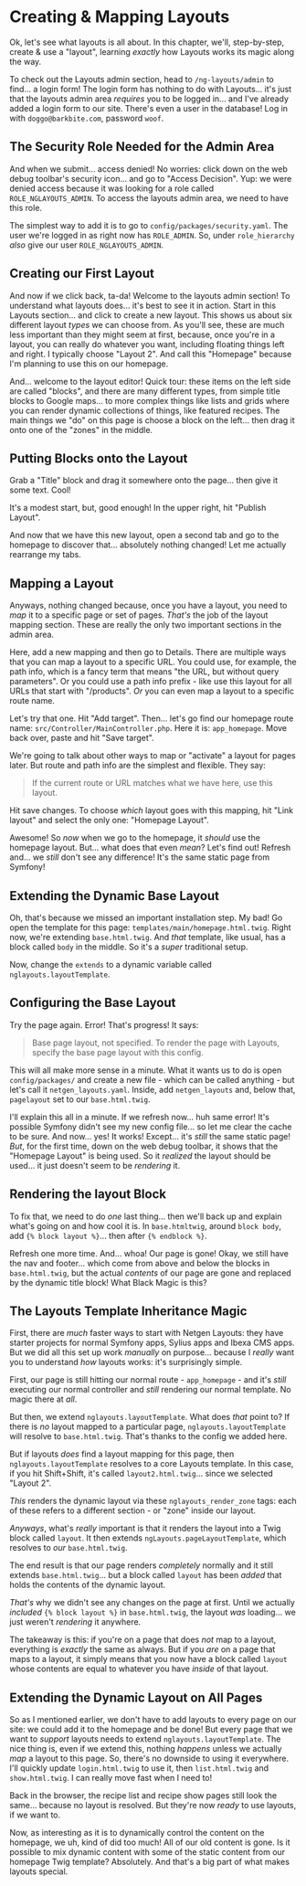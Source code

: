 # Creating & Mapping Layouts

Ok, let's see what layouts is all about. In this chapter, we'll, step-by-step,
create & use a "layout", learning *exactly* how Layouts works its magic along
the way.

To check out the Layouts admin section, head to `/ng-layouts/admin` to find... a
login form! The login form has nothing to do with Layouts... it's just that the
layouts admin area *requires* you to be logged in... and I've already added a login
form to our site. There's even a user in the database! Log in with
`doggo@barkbite.com`, password `woof`.

## The Security Role Needed for the Admin Area

And when we submit... access denied! No worries: click down on the web debug
toolbar's security icon... and go to "Access Decision". Yup: we were denied access
because it was looking for a role called `ROLE_NGLAYOUTS_ADMIN`. To access the
layouts admin area, we need to have this role.

The simplest way to add it is to go to `config/packages/security.yaml`. The user
we're logged in as right now has `ROLE_ADMIN`. So, under `role_hierarchy` *also*
give our user `ROLE_NGLAYOUTS_ADMIN`.

## Creating our First Layout

And now if we click back, ta-da! Welcome to the layouts admin section! To
understand what layouts does... it's best to see it in action. Start in this Layouts
section... and click to create a new layout. This shows us about six different
layout *types* we can choose from. As you'll see, these are much less important
than they might seem at first, because, once you're in a layout, you can really
do whatever you want, including floating things left and right. I typically choose
"Layout 2". And call this "Homepage" because I'm planning to use this on our homepage.

And... welcome to the layout editor! Quick tour: these items on the left side
are called "blocks", and there are many different types, from simple title blocks
to Google maps... to more complex things like lists and grids where you can
render dynamic collections of things, like featured recipes. The main things we
"do" on this page is choose a block on the left... then drag it onto one of the
"zones" in the middle.

## Putting Blocks onto the Layout

Grab a "Title" block and drag it somewhere onto the page... then give it some
text. Cool!

It's a modest start, but, good enough! In the upper right, hit "Publish Layout".

And now that we have this new layout, open a second tab and go to the homepage
to discover that... absolutely nothing changed! Let me actually rearrange my tabs.

## Mapping a Layout

Anyways, nothing changed because, once you have a layout, you need to *map* it to
a specific page or set of pages. *That's* the job of the layout mapping section.
These are really the only two important sections in the admin area.

Here, add a new mapping and then go to Details. There are multiple ways that you
can map a layout to a specific URL. You could use, for example, the path info,
which is a fancy term that means "the URL, but without query parameters". Or you
could use a path info prefix - like use this layout for all URLs that start with
"/products". *Or* you can even map a layout to a specific route name.

Let's try that one. Hit "Add target". Then... let's go find our homepage route name:
`src/Controller/MainController.php`. Here it is: `app_homepage`. Move back over,
paste and hit "Save target".

We're going to talk about other ways to map or "activate" a layout for pages later.
But route and path info are the simplest and flexible. They say:

> If the current route or URL matches what we have here, use this layout.

Hit save changes. To choose *which* layout goes with this mapping, hit "Link
layout" and select the only one: "Homepage Layout".

Awesome! So *now* when we go to the homepage, it *should* use the homepage layout.
But... what does that even *mean*? Let's find out! Refresh and... we *still* don't
see any difference! It's the same static page from Symfony!

## Extending the Dynamic Base Layout

Oh, that's because we missed an important installation step. My bad! Go open the
template for this page: `templates/main/homepage.html.twig`. Right now, we're
extending `base.html.twig`. And *that* template, like usual, has a block called
`body` in the middle. So it's a *super* traditional setup.

Now, change the `extends` to a dynamic variable called `nglayouts.layoutTemplate`.

## Configuring the Base Layout

Try the page again. Error! That's progress! It says:

> Base page layout, not specified. To render the page with Layouts, specify
> the base page layout with this config.

This will all make more sense in a minute. What it wants us to do is open
`config/packages/` and create a new file - which can be called anything - but let's
call it `netgen_layouts.yaml`. Inside, add `netgen_layouts` and, below that,
`pagelayout` set to our `base.html.twig`.

I'll explain this all in a minute. If we refresh now... huh same error! It's
possible Symfony didn't see my new config file... so let me clear the cache to
be sure. And now... yes! It works! Except... it's *still* the same static page!
*But*, for the first time, down on the web debug toolbar, it shows that the
"Homepage Layout" is being used. So it *realized* the layout should be used...
it just doesn't seem to be *rendering* it.

## Rendering the layout Block

To fix that, we need to do *one* last thing... then we'll back up and explain what's
going on and how cool it is. In `base.htmltwig`, around `block body`,
add `{% block layout %}`... then after `{% endblock %}`.

Refresh one more time. And... whoa! Our page is gone! Okay, we still have the nav
and footer... which come from above and below the blocks in `base.html.twig`, but
the actual *contents* of our page are gone and replaced by the dynamic title block!
What Black Magic is this?

## The Layouts Template Inheritance Magic

First, there are *much* faster ways to start with Netgen Layouts: they have starter
projects for normal Symfony apps, Sylius apps and Ibexa CMS apps. But we did all
this set up work *manually* on purpose... because I *really* want you to understand
*how* layouts works: it's surprisingly simple.

First, our page is still hitting our normal route - `app_homepage` - and it's
*still* executing our normal controller and *still* rendering our normal template.
No magic there at *all*.

But then, we extend `nglayouts.layoutTemplate`. What does *that* point to? If there
is *no* layout mapped to a particular page, `nglayouts.layoutTemplate` will
resolve to `base.html.twig`. That's thanks to the config we added here.

But if layouts *does* find a layout mapping for this page, then
`nglayouts.layoutTemplate` resolves to a core Layouts template. In this case,
if you hit Shift+Shift, it's called `layout2.html.twig`... since we selected
"Layout 2".

*This* renders the dynamic layout via these `nglayouts_render_zone` tags: each
of these refers to a different section - or "zone" inside our layout.

*Anyways*, what's *really* important is that it renders the layout into a Twig
block called `layout`. It then extends `ngLayouts.pageLayoutTemplate`, which
resolves to *our* `base.html.twig`.

The end result is that our page renders *completely* normally and it still extends
`base.html.twig`... but a block called `layout` has been *added* that holds the
contents of the dynamic layout.

*That's* why we didn't see any changes on the page at first. Until we actually
*included* `{% block layout %}` in `base.html.twig`, the layout *was* loading...
we just weren't *rendering* it anywhere.

The takeaway is this: if you're on a page that does *not* map to a layout, everything
is *exactly* the same as always. But if you *are* on a page that maps to a layout,
it simply means that you now have a block called `layout` whose contents are equal
to whatever you have *inside* of that layout.

## Extending the Dynamic Layout on All Pages

So as I mentioned earlier, we don't have to add layouts to every page on our site:
we could add it to the homepage and be done! But every page that we want
to *support* layouts needs to extend `nglayouts.layoutTemplate`. The nice thing
is, even if we extend this, nothing *happens* unless we actually *map* a layout to
this page. So, there's no downside to using it everywhere. I'll quickly update
`login.html.twig` to use it, then `list.html.twig` and `show.html.twig`. I can
really move fast when I need to!

Back in the browser, the recipe list and recipe show pages still look the same...
because no layout is resolved. But they're now *ready* to use layouts, if we want
to.

Now, as interesting as it is to dynamically control the content on the homepage,
we uh, kind of did too much! All of our old content is gone. Is it possible to mix
dynamic content with some of the static content from our homepage Twig template?
Absolutely. And that's a big part of what makes layouts special.
